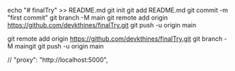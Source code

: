 ﻿echo "# finalTry" >> README.md
git init
git add README.md
git commit -m "first commit"
git branch -M main
git remote add origin https://github.com/devkthines/finalTry.git
git push -u origin main


git remote add origin https://github.com/devkthines/finalTry.git
git branch -M maingit
git push -u origin main

  // "proxy": "http://localhost:5000",